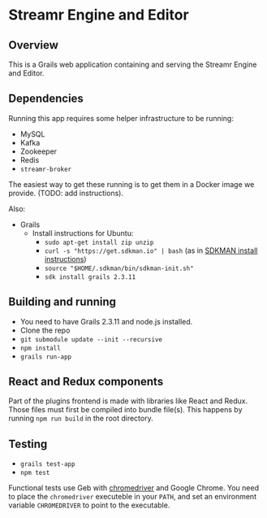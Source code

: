 # Streamr Engine and Editor

## Overview

This is a Grails web application containing and serving the Streamr Engine and Editor.

## Dependencies

Running this app requires some helper infrastructure to be running:

- MySQL
- Kafka
- Zookeeper
- Redis
- `streamr-broker`

The easiest way to get these running is to get them in a Docker image we provide. (TODO: add instructions).

Also:
- Grails
  - Install instructions for Ubuntu:
    - `sudo apt-get install zip unzip`
    - `curl -s "https://get.sdkman.io" | bash` (as in [SDKMAN install instructions](http://sdkman.io/install.html))
    - `source "$HOME/.sdkman/bin/sdkman-init.sh"`
    - `sdk install grails 2.3.11`

## Building and running

- You need to have Grails 2.3.11 and node.js installed.
- Clone the repo
- `git submodule update --init --recursive`
- `npm install`
- `grails run-app`

## React and Redux components

Part of the plugins frontend is made with libraries like React and Redux. Those files must first be compiled into bundle file(s). This happens by running `npm run build` in the root directory.

## Testing

- `grails test-app`
- `npm test`

Functional tests use Geb with <a href="https://code.google.com/p/selenium/wiki/ChromeDriver">chromedriver</a> and Google Chrome. You need to place the `chromedriver` executeble in your `PATH`, and set an environment variable `CHROMEDRIVER` to point to the executable.
